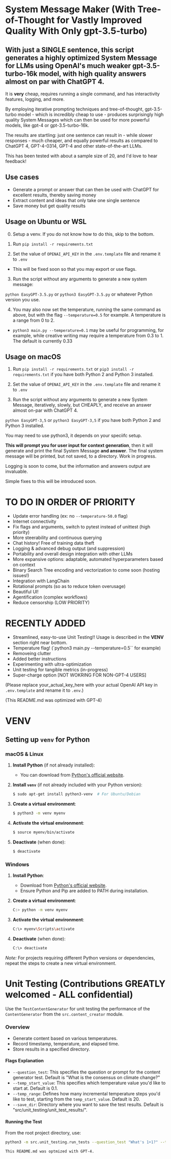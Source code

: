 # System Message Maker (With Tree-of-Thought for Vastly Improved Quality With Only gpt-3.5-turbo)

## **With just a SINGLE sentence**, this script generates a highly optimized System Message for LLMs using OpenAI's much weaker gpt-3.5-turbo-16k model, with high quality answers almost on par with ChatGPT 4.

It is **very** cheap, requires running a single command, and has interactivity features, logging, and more.

By employing iterative prompting techniques and tree-of-thought, gpt-3.5-turbo model - which is incredibly cheap to use - produces surprisingly high quality System Messages which can then be used for more powerful models, like gpt-4 or gpt-3.5-turbo-16k.

The results are startling: just one sentence can result in - while slower responses - much cheaper, and equally powerful results as compared to ChatGPT 4, GPT-4-0314, GPT-4 and other state-of-the-art LLMs.

This has been tested with about a sample size of 20, and I'd love to hear feedback!

## Use cases
- Generate a prompt or answer that can then be used with ChatGPT for excellent results, thereby saving money
- Extract content and ideas that only take one single sentence
- Save money but get quality results

## Usage on Ubuntu or WSL

0. Setup a venv. If you do not know how to do this, skip to the bottom.

1. Run `pip install -r requirements.txt`

2. Set the value of `OPENAI_API_KEY` in the `.env.template` file and rename it to `.env`
 - This will be fixed soon so that you may export or use flags.

3. Run the script without any arguments to generate a new system message:

`python EasyGPT-3.5.py` or `python3 EasyGPT-3.5.py` or whatever Python version you use.

4. You may also now set the temperature, running the same command as above, but with the flag `--temperature=0.5` for example. A temperature is a range from 0 to 2.
- `python3 main.py --temperature=0.1` may be useful for programming, for example, while creative writing may require a temperature from 0.3 to 1. The default is currently 0.33

## Usage on macOS

1. Run `pip install -r requirements.txt` or `pip3 install -r requirements.txt` if you have both Python 2 and Python 3 installed.

2. Set the value of `OPENAI_API_KEY` in the `.env.template` file and rename it to `.env`

3. Run the script without any arguments to generate a new System Message, iteratively, slowly, but CHEAPLY, and receive an answer almost on-par with ChatGPT 4.

`python EasyGPT-3,5` or `python3 EasyGPT-3,5` if you have both Python 2 and Python 3 installed.

You may need to use python3, it depends on your speciifc setup.

**This will prompt you for user input for context generation**, then it will generate and print the final System Message **and answer**. The final system message will be printed, but not saved, to a directory. Work in progress.

Logging is soon to come, but the information and answers output are invaluable.

Simple fixes to this will be introduced soon.

# TO DO IN ORDER OF PRIORITY
- Update error handling (ex: no `--temperature-50.0` flag)
- Internet connectivity
- Fix flags and arguments, switch to pytest instead of unittest (high priority)
- More steerability and continuous querying
- Chat history! Free of training data theft
- Logging & advanced debug output (and suppression)
- Portability and overall design integration with other LLMs
- More expansive options: adaptable, automated hyperparameters based on context
- Binary Search Tree encoding and vectorization to come soon (hosting issues!)
- Integration with LangChain
- Rotational prompts (so as to reduce token overusage)
- Beautiful UI!
- Agentification (complex workflows)
- Reduce censorship (LOW PRIORITY)


# RECENTLY ADDED
- Streamlined, easy-to-use Unit Testing!! Usage is described in the **VENV** section right near bottom.
- Temperature flag! (`python3 main.py --temperature=0.5`` for example)
- Removeing clutter
- Added better instructions
- Experimenting with ultra-optimization
- Unit testing for tangible metrics (in-progress)
- Super-charge option [NOT WOKRING FOR NON-GPT-4 USERS]

(Please replace your_actual_key_here with your actual OpenAI API key in `.env.template` and rename it to `.env`.)

(This README.md was optimized with GPT-4)

# VENV
## Setting up `venv` for Python

### macOS & Linux

1. **Install Python** (if not already installed):
   - You can download from [Python's official website](https://www.python.org/downloads/).

2. **Install `venv`** (if not already included with your Python version):
   ```bash
   $ sudo apt-get install python3-venv  # For Ubuntu/Debian
   ```

3. **Create a virtual environment**:
   ```bash
   $ python3 -m venv myenv
   ```

4. **Activate the virtual environment**:
   ```bash
   $ source myenv/bin/activate
   ```

5. **Deactivate** (when done):
   ```bash
   $ deactivate
   ```

### Windows

1. **Install Python**:
   - Download from [Python's official website](https://www.python.org/downloads/).
   - Ensure Python and Pip are added to PATH during installation.

2. **Create a virtual environment**:
   ```bash
   C:> python -m venv myenv
   ```

3. **Activate the virtual environment**:
   ```bash
   C:\> myenv\Scripts\activate
   ```

4. **Deactivate** (when done):
   ```bash
   C:\> deactivate
   ```

*Note:* For projects requiring different Python versions or dependencies, repeat the steps to create a new virtual environment.

# Unit Testing (Contributions GREATLY welcomed - ALL confidential)

Use the `TestContentGenerator` for unit testing the performance of the `ContentGenerator` from the `src.content_creator` module.

### Overview
- Generate content based on various temperatures.
- Record timestamp, temperature, and elapsed time.
- Store results in a specified directory.

#### Flags Explanation
- `--question_test`: This specifies the question or prompt for the content generator test. Default is "What is the consensus on climate change?"
- `--temp_start_value`: This specifies which temperature value you'd like to start at. Default is 0.1. 
- `--temp_range`: Defines how many incremental temperature steps you'd like to test, starting from the `temp_start_value`. Default is 20.
- `--save_dir`: Directory where you want to save the test results. Default is "src/unit_testing/unit_test_results/".

#### Running the Test
From the root project directory, use:

```bash
python3 -m src.unit_testing.run_tests --question_test "What's 1+1?" --temp_start_value=0.1 --temp_range=10
```

`This README.md was optmized with GPT-4.`
